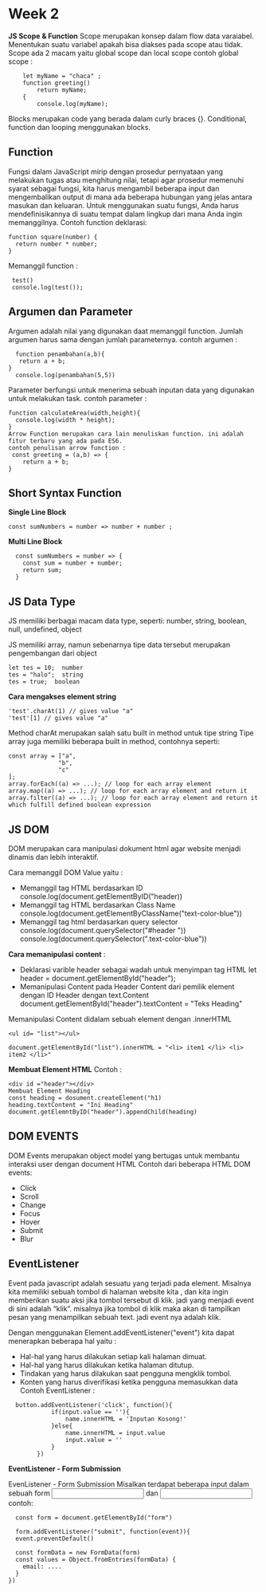# **Week 2**
**JS Scope & Function**
Scope merupakan konsep dalam flow data varaiabel. Menentukan suatu variabel apakah bisa diakses pada scope atau tidak.
Scope ada 2 macam yaitu global scope dan local scope
contoh global scope :
```
    let myName = "chaca" ; 
    function greeting()
        return myName;
    {
        console.log(myName);
```
Blocks merupakan code yang berada dalam curly braces {}. Conditional, function dan looping menggunakan blocks.

## **Function**
 Fungsi dalam JavaScript mirip dengan prosedur pernyataan yang melakukan tugas atau menghitung nilai, tetapi agar prosedur memenuhi syarat sebagai fungsi, kita harus mengambil beberapa input dan mengembalikan output di mana ada beberapa hubungan yang jelas antara masukan dan keluaran. Untuk menggunakan suatu fungsi, Anda harus mendefinisikannya di suatu tempat dalam lingkup dari mana Anda ingin memanggilnya.
Contoh function deklarasi:
```
function square(number) {
  return number * number;
}

```
Memanggil function :
```
 test()
 console.log(test()); 
```
 
## **Argumen dan Parameter**
Argumen adalah nilai yang digunakan daat memanggil function. Jumlah argumen harus sama dengan jumlah parameternya.
contoh argumen :
```
  function penambahan(a,b){
   return a + b;
}
  console.log(penambahan(5,5))
```
Parameter berfungsi untuk menerima sebuah inputan data yang digunakan untuk melakukan task.
contoh parameter :
```
function calculateArea(width,height){
  console.log(width * height);
}
Arrow Function merupakan cara lain menuliskan function. ini adalah fitur terbaru yang ada pada ES6.
contoh penulisan arrow function :
 const greeting = (a,b) => {
    return a + b;
}
```
## Short Syntax Function
**Single Line Block**
```
const sumNumbers = number => number + number ;
```
**Multi Line Block**
```
  const sumNumbers = number => {
    const sum = number + number;
    return sum;
  }
```
## **JS Data Type**
JS memiliki berbagai macam data type, seperti: number, string, boolean, null, undefined, object

JS memiliki array, namun sebenarnya tipe data tersebut merupakan pengembangan dari object
```
let tes = 10;  number
tes = "halo";  string
tes = true;  boolean
```
**Cara mengakses element string**
```
'test'.charAt(1) // gives value "a"
'test'[1] // gives value "a"
```
Method charAt merupakan salah satu built in method untuk tipe string
Tipe array juga memiliki beberapa built in method, contohnya seperti:
```
const array = ["a",
              "b", 
              "c"
];
array.forEach((a) => ...); // loop for each array element
array.map((a) => ...); // loop for each array element and return it
array.filter((a) => ...); // loop for each array element and return it which fulfill defined boolean expression
```

## **JS DOM**
DOM merupakan cara manipulasi dokument html agar website menjadi dinamis dan lebih interaktif.

Cara memanggil DOM Value yaitu :

- Memanggil tag HTML berdasarkan ID console.log(document.getElementByID("header))
- Memanggil tag HTML berdasarkan Class Name console.log(document.getElementByClassName("text-color-blue"))
- Memanggil tag html berdasarkan query selector console.log(document.querySelector("#header ")) console.log(document.querySelector(".text-color-blue"))


**Cara memanipulasi content** :
- Deklarasi varible header sebagai wadah untuk menyimpan tag HTML let header = document.getElementById("header");
- Memanipulasi Content pada Header Content dari pemilik element dengan ID Header dengan text.Content document.getElementById("header").textContent = "Teks Heading"

Memanipulasi Content didalam sebuah element dengan .innerHTML
```
<ul id= "list"></ul>

document.getElementById("list").innerHTML = "<li> item1 </li> <li> item2 </li>"
```
**Membuat Element HTML**
Contoh :
```
<div id ="header"></div>
Membuat Element Heading
const heading = dosument.createElement("h1)
heading.textContent = "Ini Heading"
document.getElemntByID("header").appendChild(heading)
```
## DOM EVENTS
DOM Events merupakan object model yang bertugas untuk membantu interaksi user dengan document HTML
Contoh dari beberapa HTML DOM events:
- Click
- Scroll
- Change
- Focus
- Hover
- Submit
- Blur

## **EventListener**
Event pada javascript adalah sesuatu yang terjadi pada element. Misalnya kita memiliki sebuah tombol di halaman website kita , dan kita ingin memberikan suatu aksi jika tombol tersebut di klik. jadi yang menjadi event di sini adalah “klik”. misalnya jika tombol di klik maka akan di tampilkan pesan yang menampilkan sebuah text. jadi event nya adalah klik.

Dengan menggunakan Element.addEventListener("event") kita dapat menerapkan beberapa hal yaitu :
- Hal-hal yang harus dilakukan setiap kali halaman dimuat.
- Hal-hal yang harus dilakukan ketika halaman ditutup.
- Tindakan yang harus dilakukan saat pengguna mengklik tombol.
- Konten yang harus diverifikasi ketika pengguna memasukkan data
Contoh EventListener :
```
  button.addEventListener('click', function(){
            if(input.value == ''){
                name.innerHTML = 'Inputan Kosong!'
            }else{
                name.innerHTML = input.value
                input.value = ''
            }
        })
```

**EventListener - Form Submission**

EvenListener - Form Submission
Misalkan terdapat beberapa input dalam sebuah form <input name="email"/> dan <input type="password" name="password"/>
contoh:
```
  const form = document.getElementById("form")

  form.addEventListener("submit", function(event)){
  event.preventDefault()

  const formData = new FormData(form)
  const values = Object.fromEntries(formData) {
    email: ....
  }
})
```
